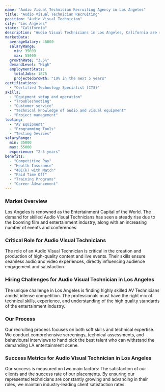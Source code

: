 ```yaml
---
name: "Audio Visual Technician Recruiting Agency in Los Angeles"
title: "Audio Visual Technician Recruiting"
position: "Audio Visual Technician"
city: "Los Angeles"
state: "California"
description: "Audio Visual Technicians in Los Angeles, California are required to operate and maintain equipment used in multimedia production."
marketData:
  averageSalary: 45000
  salaryRange:
    min: 35000
    max: 55000
  growthRate: "3.5%"
  demandLevel: "High"
  employmentStats:
    totalJobs: 1875
    projectedGrowth: "10% in the next 5 years"
certifications:
  - "Certified Technology Specialist (CTS)"
skills:
  - "Equipment setup and operation"
  - "Troubleshooting"
  - "Customer service"
  - "Technical knowledge of audio and visual equipment"
  - "Project management"
tooling:
  - "AV Equipment"
  - "Programming Tools"
  - "Testing Devices"
salaryRange:
  min: 35000
  max: 55000
  experience: "2-5 years"
benefits:
  - "Competitive Pay"
  - "Health Insurance"
  - "401(k) with Match"
  - "Paid Time Off"
  - "Training Programs"
  - "Career Advancement"
---
```


### Market Overview
Los Angeles is renowned as the Entertainment Capital of the World. The demand for skilled Audio Visual Technicians has seen a steady rise due to the booming film and entertainment industry, along with an increasing number of events and conferences.

### Critical Role for Audio Visual Technicians
The role of an Audio Visual Technician is critical in the creation and production of high-quality content and live events. Their skills ensure seamless audio and video experiences, directly influencing audience engagement and satisfaction.

### Hiring Challenges for Audio Visual Technician in Los Angeles
The unique challenge in Los Angeles is finding highly skilled AV Technicians amidst intense competition. The professionals must have the right mix of technical skills, experience, and understanding of the high quality standards of the entertainment industry.

### Our Process
Our recruiting process focuses on both soft skills and technical expertise. We conduct comprehensive screenings, technical assessments, and behavioural interviews to hand pick the best talent who can withstand the demanding LA entertainment scene.

### Success Metrics for Audio Visual Technician in Los Angeles
Our success is measured on two main factors: The satisfaction of our clients and the success rate of our placements. By ensuring our represented technicians are constantly growing and advancing in their roles, we maintain industry-leading client satisfaction rates.